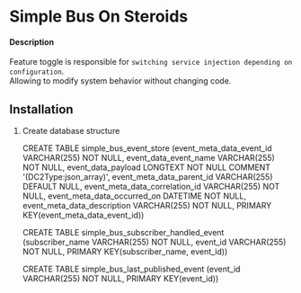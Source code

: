 # Simple Bus On Steroids

#### Description

Feature toggle is responsible for `switching service injection depending on configuration`.  
Allowing to modify system behavior without changing code.
 
## Installation

1. Create database structure

    CREATE TABLE simple_bus_event_store (event_meta_data_event_id VARCHAR(255) NOT NULL, event_data_event_name VARCHAR(255) NOT NULL, event_data_payload LONGTEXT NOT NULL COMMENT '(DC2Type:json_array)', event_meta_data_parent_id VARCHAR(255) DEFAULT NULL, event_meta_data_correlation_id VARCHAR(255) NOT NULL, event_meta_data_occurred_on DATETIME NOT NULL, event_meta_data_description VARCHAR(255) NOT NULL, PRIMARY KEY(event_meta_data_event_id))
    
    CREATE TABLE simple_bus_subscriber_handled_event (subscriber_name VARCHAR(255) NOT NULL, event_id VARCHAR(255) NOT NULL, PRIMARY KEY(subscriber_name, event_id))
    
    CREATE TABLE simple_bus_last_published_event (event_id VARCHAR(255) NOT NULL, PRIMARY KEY(event_id))
    
    

